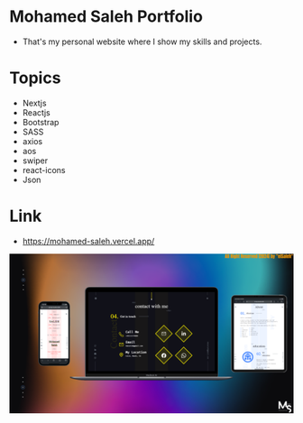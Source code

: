 # Mohamed Saleh Portfolio

- That's my personal website where I show my skills and projects.

# Topics
- Nextjs
- Reactjs
- Bootstrap
- SASS
- axios
- aos
- swiper
- react-icons
- Json

# Link
- https://mohamed-saleh.vercel.app/

![preview img](/Prev_Img.png)
